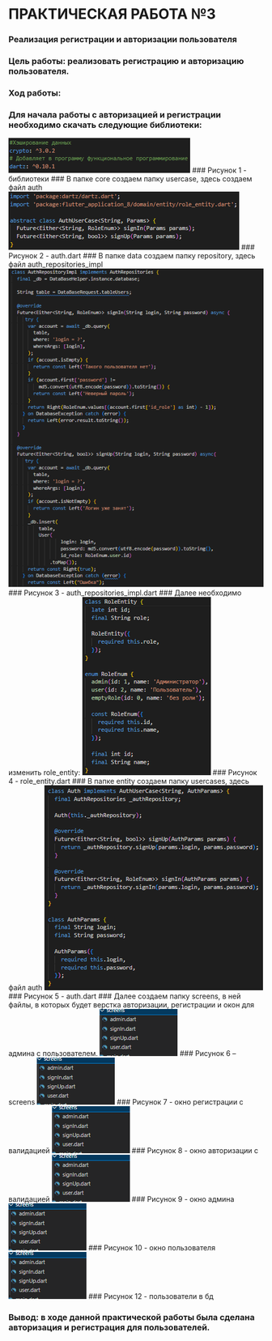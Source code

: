 # ПРАКТИЧЕСКАЯ РАБОТА №3
### Реализация регистрации и авторизации пользователя

### Цель работы: реализовать регистрацию и авторизацию пользователя.

### Ход работы:
### Для начала работы с авторизацией и регистрации необходимо скачать следующие библиотеки:
<img src="dependencys.png" alt="video demo"/>
### Рисунок 1 - библиотеки
### В папке core создаем папку usercase, здесь создаем файл auth
 <img src="Screenshot_1.png" alt="video demo"/>
### Рисунок 2 - auth.dart
### В папке data создаем папку repository, здесь файл auth_repositories_impl
 <img src="Screenshot_2.png" alt="video demo"/>
### Рисунок 3 - auth_repositories_impl.dart
### Далее необходимо изменить role_entity:
 <img src="Screenshot_3.png" alt="video demo"/>
### Рисунок 4 - role_entity.dart
### В папке entity создаем папку usercases, здесь файл auth
 <img src="Screenshot_4.png" alt="video demo"/>
### Рисунок 5 - auth.dart
### Далее создаем папку screens, в ней файлы, в которых будет верстка авторизации, регистрации и окон для админа с пользователем.
 <img src="Screenshot_5.png" alt="video demo"/>
### Рисунок 6 – screens
 <img src="Screenshot_5.png" alt="video demo"/>
### Рисунок 7 - окно регистрации с валидацией
 <img src="Screenshot_5.png" alt="video demo"/>
### Рисунок 8 - окно авторизации с валидацией
 <img src="Screenshot_5.png" alt="video demo"/>
### Рисунок 9 - окно админа
<img src="Screenshot_5.png" alt="video demo"/>
### Рисунок 10 - окно пользователя
<img src="Screenshot_5.png" alt="video demo"/>
### Рисунок 12 - пользователи в бд
 
### Вывод: в ходе данной практической работы была сделана авторизация и регистрация для пользователей.
